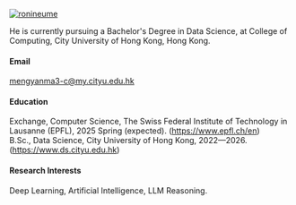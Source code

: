 

[![ronineume](https://img.shields.io/badge/ronineume-github-blue?logo=github)](https://github.com/ronineume)

He is currently pursuing a Bachelor's Degree in Data Science, at College of Computing, City University of Hong Kong, Hong Kong.

#### Email
mengyanma3-c@my.cityu.edu.hk

#### Education
Exchange, Computer Science, The Swiss Federal Institute of Technology in Lausanne (EPFL), 2025 Spring (expected). (https://www.epfl.ch/en)\
B.Sc., Data Science, City University of Hong Kong, 2022—2026. (https://www.ds.cityu.edu.hk)

#### Research Interests
Deep Learning, Artificial Intelligence, LLM Reasoning.

